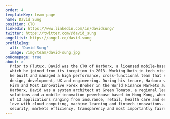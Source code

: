 ```yaml
---
order: 4
templateKey: team-page
name: David Sung
position: CTO
linkedin: https://www.linkedin.com/in/davidsung/
twitter: https://twitter.com/@david_sung
angelList: https://angel.co/david-sung
profileImg:
  alt: 'David Sung'
  image: /img/team/david-sung.jpg
onHomepage: true
about: >-
  Prior to Plutux, David was the CTO of Harborx, a licensed mobile-based forex exchange brokerage, 
  which he joined from its inception in 2013. Working both in tech vision and commercial development, 
  he built and managed a high performance, cross-functional team that spanned product management, 
  design, development, UX and engineering. During his tenure, Harborx won the Most Innovative Finance 
  Firm and Most Innovative Forex Broker in the World Finance Markets award series in 2017. Prior to 
  Harborx, David was a system architect at Green Tomato, a regional leader in mobile enterprise 
  solutions and a mobile innovation powerhouse based in Hong Kong, where he assisted development 
  of 13 applications ranging from insurance, retail, health care and entertainment. David is in 
  love with cloud computing, machine learning and fintech innovations. At Plutux, he aims to promote 
  security, markets efficiency, transparency and most importantly fairness.
---
```

